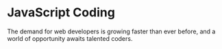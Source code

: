 # JavaScript Coding
The demand for web developers is growing faster than ever before, and a world of opportunity awaits talented coders.